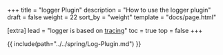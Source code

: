+++
title = "logger Plugin"
description = "How to use the logger plugin"
draft = false
weight = 22
sort_by = "weight"
template = "docs/page.html"

[extra]
lead = "logger is based on <a href='https://tracing.rs/' target='_blank'>tracing</a>"
toc = true
top = false
+++

{{ include(path="../../spring/Log-Plugin.md") }}